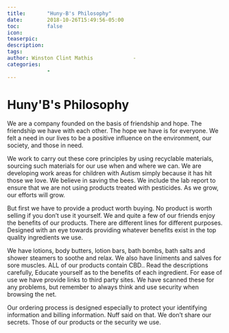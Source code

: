 ```yaml
---
title:       "Huny-B's Philosophy"
date:        2018-10-26T15:49:56-05:00
toc:         false
icon:
teaserpic:
description:
tags: 
author: Winston Clint Mathis             -
categories:
             -
---
```


# Huny'B's Philosophy

We are a company founded on the basis of friendship and hope. The friendship we have with each other. The hope we have is for everyone. We felt a need in our lives to be a positive influence on the environment, our society, and those in need.

We work to carry out these core principles by using recyclable materials, sourcing such materials for our use when and where we can. We are developing work areas for children with Autism simply because it has hit those we love. We believe in saving the bees. We include the lab report to ensure that we are not using products treated with pesticides. As we grow, our efforts will grow.

But first we have to provide a product worth buying. No product is worth selling if you don’t use it yourself. We and quite a few of our friends enjoy the benefits of our products. There are different lines for different purposes. Designed with an eye towards providing whatever benefits exist in the top quality ingredients we use.

We have lotions, body butters, lotion bars, bath bombs, bath salts and shower steamers to soothe and relax. We also have liniments and salves for sore muscles. ALL of our products contain CBD.. Read the descriptions carefully, Educate yourself as to the benefits of each ingredient. For ease of use we have provide links to third party sites. We have scanned these for any problems, but remember to always think and use security when browsing the net. 

Our ordering process is designed especially to protect your identifying information and billing information. Nuff said on that. We don’t share our secrets. Those of our products or the security we use.


<!--more-->
